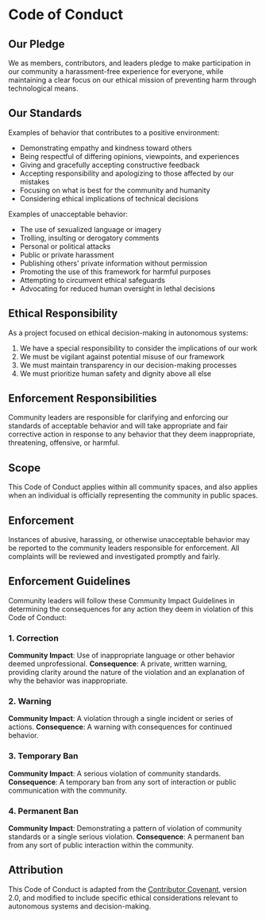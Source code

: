 # Code of Conduct

## Our Pledge

We as members, contributors, and leaders pledge to make participation in our community a harassment-free experience for everyone, while maintaining a clear focus on our ethical mission of preventing harm through technological means.

## Our Standards

Examples of behavior that contributes to a positive environment:

* Demonstrating empathy and kindness toward others
* Being respectful of differing opinions, viewpoints, and experiences
* Giving and gracefully accepting constructive feedback
* Accepting responsibility and apologizing to those affected by our mistakes
* Focusing on what is best for the community and humanity
* Considering ethical implications of technical decisions

Examples of unacceptable behavior:

* The use of sexualized language or imagery
* Trolling, insulting or derogatory comments
* Personal or political attacks
* Public or private harassment
* Publishing others' private information without permission
* Promoting the use of this framework for harmful purposes
* Attempting to circumvent ethical safeguards
* Advocating for reduced human oversight in lethal decisions

## Ethical Responsibility

As a project focused on ethical decision-making in autonomous systems:

1. We have a special responsibility to consider the implications of our work
2. We must be vigilant against potential misuse of our framework
3. We must maintain transparency in our decision-making processes
4. We must prioritize human safety and dignity above all else

## Enforcement Responsibilities

Community leaders are responsible for clarifying and enforcing our standards of acceptable behavior and will take appropriate and fair corrective action in response to any behavior that they deem inappropriate, threatening, offensive, or harmful.

## Scope

This Code of Conduct applies within all community spaces, and also applies when an individual is officially representing the community in public spaces.

## Enforcement

Instances of abusive, harassing, or otherwise unacceptable behavior may be reported to the community leaders responsible for enforcement. All complaints will be reviewed and investigated promptly and fairly.

## Enforcement Guidelines

Community leaders will follow these Community Impact Guidelines in determining the consequences for any action they deem in violation of this Code of Conduct:

### 1. Correction
**Community Impact**: Use of inappropriate language or other behavior deemed unprofessional.
**Consequence**: A private, written warning, providing clarity around the nature of the violation and an explanation of why the behavior was inappropriate.

### 2. Warning
**Community Impact**: A violation through a single incident or series of actions.
**Consequence**: A warning with consequences for continued behavior.

### 3. Temporary Ban
**Community Impact**: A serious violation of community standards.
**Consequence**: A temporary ban from any sort of interaction or public communication with the community.

### 4. Permanent Ban
**Community Impact**: Demonstrating a pattern of violation of community standards or a single serious violation.
**Consequence**: A permanent ban from any sort of public interaction within the community.

## Attribution

This Code of Conduct is adapted from the [Contributor Covenant](https://www.contributor-covenant.org/), version 2.0, and modified to include specific ethical considerations relevant to autonomous systems and decision-making. 